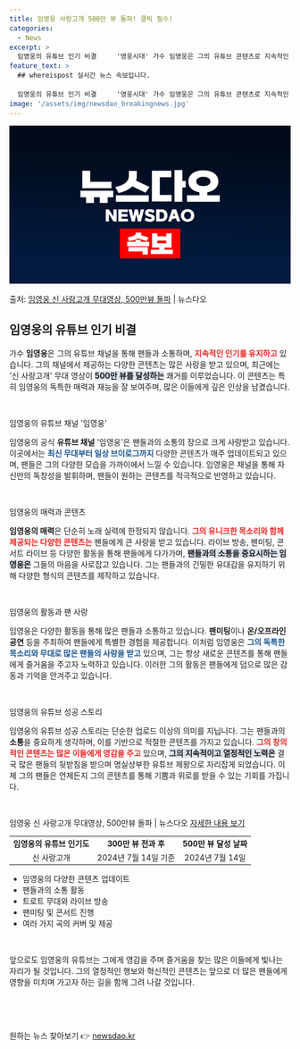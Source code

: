 ```yaml
---
title: 임영웅 사랑고개 500만 뷰 돌파! 클릭 필수!
categories:
  - News
excerpt: >
  임영웅의 유튜브 인기 비결     '영웅시대' 가수 임영웅은 그의 유튜브 콘텐츠로 지속적인 인기를 얻고 있으…
feature_text: >
  ## whereispost 실시간 뉴스 속보입니다.

  임영웅의 유튜브 인기 비결     '영웅시대' 가수 임영웅은 그의 유튜브 콘텐츠로 지속적인 인기를 얻고 있으…
image: '/assets/img/newsdao_breakingnews.jpg'
---
```


![뉴스다오 속보](/assets/img/newsdao_breakingnews.jpg)

<p>출처: <a href="https://newsdao.kr/4840" rel="dofollow">임영웅 신 사랑고개 무대영상, 500만뷰 돌파</a> | 뉴스다오</p>

<h2 data-ke-size="size26">임영웅의 유튜브 인기 비결</h2>

<p data-ke-size="size16">가수 <b>임영웅</b>은 그의 유튜브 채널을 통해 팬들과 소통하며, <b><span style="color: #ee2323;">지속적인 인기를 유지하고</span></b> 있습니다. 그의 채널에서 제공하는 다양한 콘텐츠는 많은 사랑을 받고 있으며, 최근에는 '신 사랑고개' 무대 영상이 <b><span style="background-color: #21538527;">500만 뷰를 달성하는</span></b> 쾌거를 이루었습니다. 이 콘텐츠는 특히 임영웅의 독특한 매력과 재능을 잘 보여주며, 많은 이들에게 깊은 인상을 남겼습니다.</p>

<p data-ke-size="size16">&nbsp;</p>

임영웅의 유튜브 채널 '임영웅'

<p data-ke-size="size16">임영웅의 공식 <b>유튜브 채널</b> '임영웅'은 팬들과의 소통의 장으로 크게 사랑받고 있습니다. 이곳에서는 <b><span style="color: #1a5490;">최신 무대부터 일상 브이로그까지</span></b> 다양한 콘텐츠가 매주 업데이트되고 있으며, 팬들은 그의 다양한 모습을 가까이에서 느낄 수 있습니다. 임영웅은 채널을 통해 자신만의 독창성을 발휘하며, 팬들이 원하는 콘텐츠를 적극적으로 반영하고 있습니다.</p>

<p data-ke-size="size16">&nbsp;</p>

임영웅의 매력과 콘텐츠

<p data-ke-size="size16"><b>임영웅의 매력</b>은 단순히 노래 실력에 한정되지 않습니다. <b><span style="color: #ee2323;">그의 유니크한 목소리와 함께 제공되는 다양한 콘텐츠는</span></b> 팬들에게 큰 사랑을 받고 있습니다. 라이브 방송, 팬미팅, 콘서트 라이브 등 다양한 활동을 통해 팬들에게 다가가며, <b><span style="background-color: #21538527;">팬들과의 소통을 중요시하는 임영웅은</span></b> 그들의 마음을 사로잡고 있습니다. 그는 팬들과의 긴밀한 유대감을 유지하기 위해 다양한 형식의 콘텐츠를 제작하고 있습니다.</p>

<p data-ke-size="size16">&nbsp;</p>

임영웅의 활동과 팬 사랑

<p data-ke-size="size16">임영웅은 다양한 활동을 통해 많은 팬들과 소통하고 있습니다. <b>팬미팅</b>이나 <b>온/오프라인 공연</b> 등을 주최하여 팬들에게 특별한 경험을 제공합니다. 이처럼 임영웅은 <b><span style="color: #1a5490;">그의 독특한 목소리와 무대로 많은 팬들의 사랑을 받고</span></b> 있으며, 그는 항상 새로운 콘텐츠를 통해 팬들에게 즐거움을 주고자 노력하고 있습니다. 이러한 그의 활동은 팬들에게 덤으로 많은 감동과 기억을 안겨주고 있습니다.</p>

<p data-ke-size="size16">&nbsp;</p>

임영웅의 유튜브 성공 스토리

<p data-ke-size="size16">임영웅의 유튜브 성공 스토리는 단순한 업로드 이상의 의미를 지닙니다. 그는 팬들과의 <b>소통</b>을 중요하게 생각하며, 이를 기반으로 적절한 콘텐츠를 가지고 있습니다. <b><span style="color: #ee2323;">그의 창의적인 콘텐츠는 많은 이들에게 영감을 주고</span></b> 있으며, <b><span style="background-color: #21538527;">그의 지속적이고 열정적인 노력은</span></b> 결국 많은 팬들의 뒷받침을 받으며 명실상부한 유튜브 제왕으로 자리잡게 되었습니다. 이제 그의 팬들은 언제든지 그의 콘텐츠를 통해 기쁨과 위로를 받을 수 있는 기회를 가집니다.</p>

<p data-ke-size="size16">&nbsp;</p>

임영웅 신 사랑고개 무대영상, 500만뷰 돌파 | 뉴스다오
<a href="https://newsdao.kr/4840">자세한 내용 보기</a>

<table style="width: 100%; border-collapse: collapse;">
<tr>
    <td style="text-align: center; height: 17px;"><b>임영웅의 유튜브 인기도</b></td>
    <td style="text-align: center; height: 17px;"><b>300만 뷰 전과 후</b></td>
    <td style="text-align: center; height: 17px;"><b>500만 뷰 달성 날짜</b></td>
</tr>
<tr>
    <td style="text-align: center; height: 17px;">신 사랑고개</td>
    <td style="text-align: center; height: 17px;">2024년 7월 14일 기준</td>
    <td style="text-align: center; height: 17px;">2024년 7월 14일</td>
</tr>
</table>

<ul>
    <li>임영웅의 다양한 콘텐츠 업데이트</li>
    <li>팬들과의 소통 활동</li>
    <li>트로트 무대와 라이브 방송</li>
    <li>팬미팅 및 콘서트 진행</li>
    <li>여러 가지 곡의 커버 및 제공</li>
</ul>

<p data-ke-size="size16">&nbsp;</p>

<p data-ke-size="size16">앞으로도 임영웅의 유튜브는 그에게 영감을 주며 즐거움을 찾는 많은 이들에게 빛나는 자리가 될 것입니다. 그의 열정적인 행보와 혁신적인 콘텐츠는 앞으로 더 많은 팬들에게 영향을 미치며 가고자 하는 길을 함께 그려 나갈 것입니다.</p>

<p data-ke-size="size16">&nbsp;</p>

<p data-ke-size="size16">&nbsp;</p> 

원하는 뉴스 찾아보기 👉 <a href="https://newsdao.kr" rel="dofollow">newsdao.kr</a>



